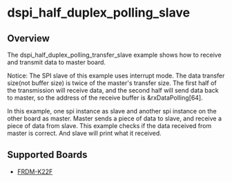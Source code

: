 # dspi_half_duplex_polling_slave

## Overview
The dspi_half_duplex_polling_transfer_slave example shows how to receive and transmit data to master board.

Notice: The SPI slave of this example uses interrupt mode. The data transfer size(not buffer size) is twice of
the master's transfer size. The first half of the transmission will receive data, and the second half will send
data back to master, so the address of the receive buffer is &rxDataPolling[64].

In this example, one spi instance as slave and another spi instance on the other board as master. Master sends a 
piece of data to slave, and receive a piece of data from slave. This example checks if the data received from 
master is correct. And slave will print what it received.

## Supported Boards
- [FRDM-K22F](../../../../../_boards/frdmk22f/driver_examples/dspi/half_duplex_transfer/polling/slave/example_board_readme.md)
